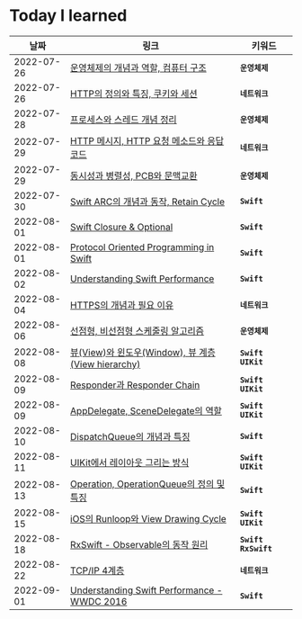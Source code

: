 # Today I learned

| 날짜       | 링크                                                         | 키워드         |
| ---------- | ------------------------------------------------------------ | -------------- |
| 2022-07-26 | [운영체제의 개념과 역할, 컴퓨터 구조](https://thirsty-burn-48e.notion.site/decb344c2e9d473983605bad8f11ad0f) | __`운영체제`__ |
| 2022-07-26 | [HTTP의 정의와 특징, 쿠키와 세션](https://thirsty-burn-48e.notion.site/HTTP-746a6490a2e04a5d8f50c078e6341c11) | __`네트워크`__ |
| 2022-07-28 | [프로세스와 스레드 개념 정리](https://thirsty-burn-48e.notion.site/02e80b1b27a9400c89ecfd3a20f990cc) | __`운영체제`__ |
| 2022-07-29 | [HTTP 메시지, HTTP 요청 메소드와 응답 코드](https://thirsty-burn-48e.notion.site/HTTP-HTTP-0a673e81168a4d48bf1a939ffa10f48d) | __`네트워크`__ |
| 2022-07-29 | [동시성과 병렬성, PCB와 문맥교환](https://thirsty-burn-48e.notion.site/PCB-dae61f36cc4545eabaa5fa7b7a835eba) | __`운영체제`__ |
| 2022-07-30 | [Swift ARC의 개념과 동작, Retain Cycle](https://thirsty-burn-48e.notion.site/Swift-ARC-Retain-Cycle-64cbe5ffd56a4b4296610765ce67ac91) | __`Swift`__    |
| 2022-08-01 | [Swift Closure & Optional](https://thirsty-burn-48e.notion.site/Swift-Closure-Optional-9be4ff1dc3154ad0847eff86f39b6e0f) | __`Swift`__    |
| 2022-08-01 | [Protocol Oriented Programming in Swift](https://thirsty-burn-48e.notion.site/Swift-Protocol-extension-a272e62a588a4974a71c2d3445ff921a) | __`Swift`__    |
| 2022-08-02 | [Understanding Swift Performance](https://thirsty-burn-48e.notion.site/Understanding-Swift-Performance-WWDC-2016-b523eb1c6a464ba5a7b9f0f847addc54) | __`Swift`__    |
| 2022-08-04 | [HTTPS의 개념과 필요 이유](https://thirsty-burn-48e.notion.site/HTTPS-7cd7c057f45542ddae37bb4ca404faef) | __`네트워크`__    |
| 2022-08-06 | [선점형, 비선점형 스케줄링 알고리즘](https://thirsty-burn-48e.notion.site/3424c97b15e3478cb6100272d9d621c2) | __`운영체제`__ |
| 2022-08-08 | [뷰(View)와 윈도우(Window), 뷰 계층(View hierarchy)](https://thirsty-burn-48e.notion.site/View-Window-View-hierarchy-91c40f73913344449572f76ac7f99522) | __`Swift`__ __`UIKit`__ |
| 2022-08-09 | [Responder과 Responder Chain](https://thirsty-burn-48e.notion.site/Responder-Responder-Chain-6b86b559429540f3a9f53f46899d9522) | __`Swift`__ __`UIKit`__ |
| 2022-08-09 | [AppDelegate, SceneDelegate의 역할](https://thirsty-burn-48e.notion.site/AppDelegate-SceneDelegate-81ca9096943c407892b6e7be687a923a) | __`Swift`__ __`UIKit`__ |
| 2022-08-10 | [DispatchQueue의 개념과 특징](https://thirsty-burn-48e.notion.site/DispatchQueue-10fae462a3e5451b9ce4764558251863) | __`Swift`__ |
| 2022-08-11 | [UIKit에서 레이아웃 그리는 방식](https://thirsty-burn-48e.notion.site/UIKit-f3d43e1ca3db400e99be95b66164ec53) | __`Swift`__ __`UIKit`__ |
| 2022-08-13 | [Operation, OperationQueue의 정의 및 특징](https://thirsty-burn-48e.notion.site/Operation-OperationQueue-c68753b3946f4e3fad574b1c97a560d3) | __`Swift`__ |
| 2022-08-15 | [iOS의 Runloop와 View Drawing Cycle](https://thirsty-burn-48e.notion.site/iOS-Runloop-View-Drawing-Cycle-ea041b190f814cdf8ec2384d3ea2091b) | __`Swift`__ __`UIKit`__ |
| 2022-08-18 | [RxSwift - Observable의 동작 원리](https://thirsty-burn-48e.notion.site/Observable-ad8dbc497a62448a811a93a3842bedc2) | __`Swift`__ __`RxSwift`__ |
| 2022-08-22 | [TCP/IP 4계층](https://thirsty-burn-48e.notion.site/TCP-IP-4-9ad4c286d9b34b72ab79ce4741a00ecc) | __`네트워크`__ |
| 2022-09-01 | [Understanding Swift Performance - WWDC 2016](https://thirsty-burn-48e.notion.site/Understanding-Swift-Performance-59ebff2aaa2441dab52417f6df9ba6f4) | __`Swift`__ |

